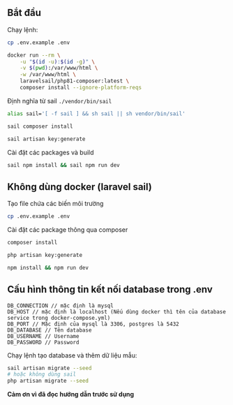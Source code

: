 ## Bắt đầu

Chạy lệnh:

```bash
cp .env.example .env
```

```bash
docker run --rm \
    -u "$(id -u):$(id -g)" \
    -v $(pwd):/var/www/html \
    -w /var/www/html \
    laravelsail/php81-composer:latest \
    composer install --ignore-platform-reqs
```

Định nghĩa từ sail `./vendor/bin/sail`

```bash
alias sail='[ -f sail ] && sh sail || sh vendor/bin/sail'
```

```bash
sail composer install
```

```bash
sail artisan key:generate
```

Cài đặt các packages và build

```bash
sail npm install && sail npm run dev
```

## Không dùng docker (laravel sail)

Tạo file chứa các biến môi trường

```bash
cp .env.example .env
```

Cài đặt các package thông qua composer

```bash
composer install
```

```bash
php artisan key:generate
```

```bash
npm install && npm run dev
```

## Cấu hình thông tin kết nối database trong .env

```text
DB_CONNECTION // mặc định là mysql
DB_HOST // mặc định là localhost (Nếu dùng docker thì tên của database service trong docker-compose.yml)
DB_PORT // Mặc định của mysql là 3306, postgres là 5432
DB_DATABASE // Tên database
DB_USERNAME // Username
DB_PASSWORD // Password
```

Chạy lệnh tạo database và thêm dữ liệu mẫu:

```bash
sail artisan migrate --seed
# hoặc không dùng sail
php artisan migrate --seed
```
**Cảm ơn vì đã đọc hướng dẫn trước sử dụng**